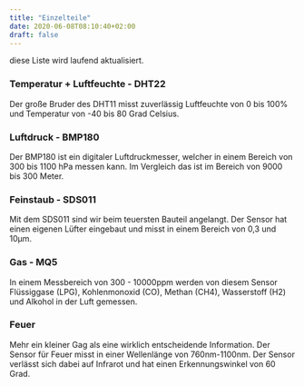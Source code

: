 ```yaml
---
title: "Einzelteile"
date: 2020-06-08T08:10:40+02:00
draft: false
---
```


diese Liste wird laufend aktualisiert.

### Temperatur + Luftfeuchte - DHT22
Der große Bruder des DHT11 misst zuverlässig Luftfeuchte von 0 bis 100% und Temperatur von -40 bis 80 Grad Celsius.


### Luftdruck - BMP180
Der BMP180 ist ein digitaler Luftdruckmesser, welcher in einem Bereich von 300 bis 1100 hPa messen kann. Im Vergleich das ist im Bereich von 9000 bis 300 Meter.


### Feinstaub - SDS011
Mit dem SDS011 sind wir beim teuersten Bauteil angelangt. Der Sensor hat einen eigenen Lüfter eingebaut und misst in einem Bereich von 0,3 und 10μm.


### Gas - MQ5
In einem Messbereich von 300 - 10000ppm werden von diesem Sensor Flüssiggase (LPG), Kohlenmonoxid (CO), Methan (CH4), Wasserstoff (H2) und Alkohol in der Luft gemessen.


### Feuer
Mehr ein kleiner Gag als eine wirklich entscheidende Information. Der Sensor für Feuer misst in einer Wellenlänge von 760nm-1100nm. Der Sensor verlässt sich dabei auf Infrarot und hat einen Erkennungswinkel von 60 Grad.
